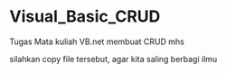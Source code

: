 # Visual_Basic_CRUD
Tugas Mata kuliah VB.net  membuat CRUD mhs

silahkan copy file tersebut, agar kita saling berbagi ilmu 
